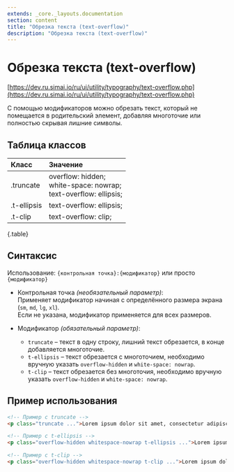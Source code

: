 ```yaml
---
extends: _core._layouts.documentation
section: content
title: "Обрезка текста (text-overflow)"
description: "Обрезка текста (text-overflow)"
---
```


# Обрезка текста (text-overflow)

[https://dev.ru.simai.io/ru/ui/utility/typography/text-overflow.php](https://dev.ru.simai.io/ru/ui/utility/typography/text-overflow.php)

С помощью модификаторов можно обрезать текст, который не помещается в родительский элемент, добавляя многоточие или
полностью скрывая лишние символы.

## Таблица классов

| Класс       | Значение                                                                  |
|:------------|:--------------------------------------------------------------------------|
| .truncate   | overflow: hidden;<br/> white-space: nowrap;<br/> text-overflow: ellipsis; |
| .t-ellipsis | text-overflow: ellipsis;                                                  |
| .t-clip     | text-overflow: clip;                                                      |
{.table}

## Синтаксис

Использование: `{контрольная точка}:{модификатор}` или просто `{модификатор}`

- Контрольная точка *(необязательный параметр)*:  
  Применяет модификатор начиная с определённого размера экрана (`sm`, `md`, `lg`, `xl`).  
  Если не указана, модификатор применяется для всех размеров.

- Модификатор *(обязательный параметр)*:

    - `truncate` – текст в одну строку, лишний текст обрезается, в конце добавляется многоточие.
    - `t-ellipsis` – текст обрезается с многоточием, необходимо вручную указать `overflow-hidden` и
      `white-space: nowrap`.
    - `t-clip` – текст обрезается без многоточия, необходимо вручную указать `overflow-hidden` и `white-space: nowrap`.

## Пример использования

```html
<!-- Пример с truncate -->
<p class="truncate ...">Lorem ipsum dolor sit amet, consectetur adipiscing elit, taumatawhakatangihangakoauauotamateaturipukakapikimaungahoronukupokaiwhenuakitanatahu sed do eiusmod tempor incididunt ut labore et dolore magna aliqua.</p>

```

```html
<!-- Пример с t-ellipsis -->
<p class="overflow-hidden whitespace-nowrap t-ellipsis ...">Lorem ipsum dolor sit amet, consectetur adipiscing elit, taumatawhakatangihangakoauauotamateaturipukakapikimaungahoronukupokaiwhenuakitanatahu sed do eiusmod tempor incididunt ut labore et dolore magna aliqua.</p>

```

```html
<!-- Пример с t-clip -->
<p class="overflow-hidden whitespace-nowrap t-clip ...">Lorem ipsum dolor sit amet, consectetur adipiscing elit, taumatawhakatangihangakoauauotamateaturipukakapikimaungahoronukupokaiwhenuakitanatahu sed do eiusmod tempor incididunt ut labore et dolore magna aliqua.</p>

```

